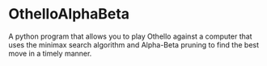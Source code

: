 # OthelloAlphaBeta
A python program that allows you to play Othello against a computer that uses the minimax search algorithm and Alpha-Beta pruning to find the best move in a timely manner.

